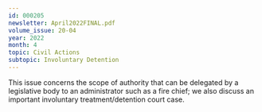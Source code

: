 ```yaml
---
id: 000205
newsletter: April2022FINAL.pdf
volume_issue: 20-04
year: 2022
month: 4
topic: Civil Actions
subtopic: Involuntary Detention
---
```


This issue concerns the scope of authority that can be delegated by a legislative body to an administrator such as a fire chief; we also discuss an important involuntary treatment/detention court case.
